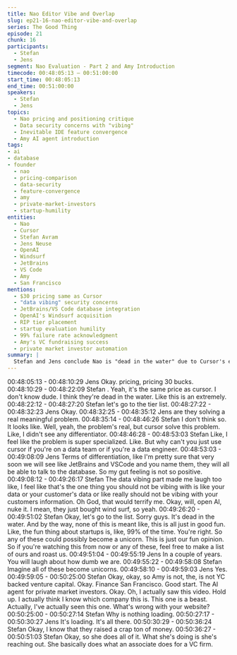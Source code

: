 ```yaml
---
title: Nao Editor Vibe and Overlap
slug: ep21-16-nao-editor-vibe-and-overlap
series: The Good Thing
episode: 21
chunk: 16
participants:
  - Stefan
  - Jens
segment: Nao Evaluation - Part 2 and Amy Introduction
timecode: 00:48:05:13 – 00:51:00:00
start_time: 00:48:05:13
end_time: 00:51:00:00
speakers:
  - Stefan
  - Jens
topics:
  - Nao pricing and positioning critique
  - Data security concerns with "vibing"
  - Inevitable IDE feature convergence
  - Amy AI agent introduction
tags:
- ai
- database
- founder
  - nao
  - pricing-comparison
  - data-security
  - feature-convergence
  - amy
  - private-market-investors
  - startup-humility
entities:
  - Nao
  - Cursor
  - Stefan Avram
  - Jens Neuse
  - OpenAI
  - Windsurf
  - JetBrains
  - VS Code
  - Amy
  - San Francisco
mentions:
  - $30 pricing same as Cursor
  - "data vibing" security concerns
  - JetBrains/VS Code database integration
  - OpenAI's Windsurf acquisition
  - RIP tier placement
  - startup evaluation humility
  - 99% failure rate acknowledgment
  - Amy's VC fundraising success
  - private market investor automation
summary: |
  Stefan and Jens conclude Nao is "dead in the water" due to Cursor's equivalent capabilities at the same $30 price point. Stefan mocks the "data vibing" terminology as inappropriate for sensitive customer data. They predict major IDEs will soon offer database integration, making Nao's differentiation temporary. After placing Nao in RIP tier, they transition to Amy with humility about their predictions, acknowledging 99% startup failure rates and inviting founders to "roast" their evaluations in future years.
---
```


00:48:05:13 - 00:48:10:29
Jens
Okay. pricing, pricing 30 bucks.
00:48:10:29 - 00:48:22:09
Stefan
. Yeah, it's the same price as cursor. I don't know dude. I think they're dead in the water. Like
this is an extremely.
00:48:22:12 - 00:48:27:20
Stefan
let's go to the tier list.
00:48:27:22 - 00:48:32:23
Jens
Okay.
00:48:32:25 - 00:48:35:12
Jens
are they solving a real meaningful problem.
00:48:35:14 - 00:48:46:26
Stefan
I don't think so. It looks like. Well, yeah, the problem's real, but cursor solve this problem. Like, I
didn't see any differentiator.
00:48:46:28 - 00:48:53:03
Stefan
Like, I feel like the problem is super specialized. Like. But why can't you just use cursor if you're
on a data team or if you're a data engineer.
00:48:53:03 - 00:49:08:09
Jens
Terms of differentiation, like I'm pretty sure that very soon we will see like JetBrains and
VSCode and you name them, they will all be able to talk to the database. So my gut feeling is
not so positive.
00:49:08:12 - 00:49:26:17
Stefan
The data vibing part made me laugh too like, I feel like that's the one thing you should not be
vibing with is like your data or your customer's data or like really should not be vibing with your
customers information. Oh God, that would terrify me. Okay, will, open AI, nuke it. I mean, they
just bought wind surf, so yeah.
00:49:26:20 - 00:49:51:02
Stefan
Okay, let's go to the list. Sorry guys. It's dead in the water. And by the way, none of this is meant
like, this is all just in good fun. Like, the fun thing about startups is, like, 99% of the time. You're
right. So any of these could possibly become a unicorn. This is just our fun opinion. So if you're
watching this from now or any of these, feel free to make a list of ours and roast us.
00:49:51:04 - 00:49:55:19
Jens
In a couple of years. You will laugh about how dumb we are.
00:49:55:22 - 00:49:58:08
Stefan
Imagine all of these become unicorns.
00:49:58:10 - 00:49:59:03
Jens
Yes.
00:49:59:05 - 00:50:25:00
Stefan
Okay, okay, so Amy is not, the, is not YC backed venture capital. Okay. Finance San Francisco.
Good start. The AI agent for private market investors. Okay. Oh, I actually saw this video. Hold
up. I actually think I know which company this is. This one is a beast. Actually, I've actually seen
this one. What's wrong with your website?
00:50:25:00 - 00:50:27:14
Stefan
Why is nothing loading.
00:50:27:17 - 00:50:30:27
Jens
It's loading. It's all there.
00:50:30:29 - 00:50:36:24
Stefan
Okay, I know that they raised a crap ton of money.
00:50:36:27 - 00:50:51:03
Stefan
Okay, so she does all of it. What she's doing is she's reaching out. She basically does what an
associate does for a VC firm.